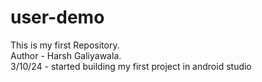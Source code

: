 # user-demo
This is my first Repository.
<br>
Author - Harsh Galiyawala.
<br>
3/10/24 - started building my first project in android studio
